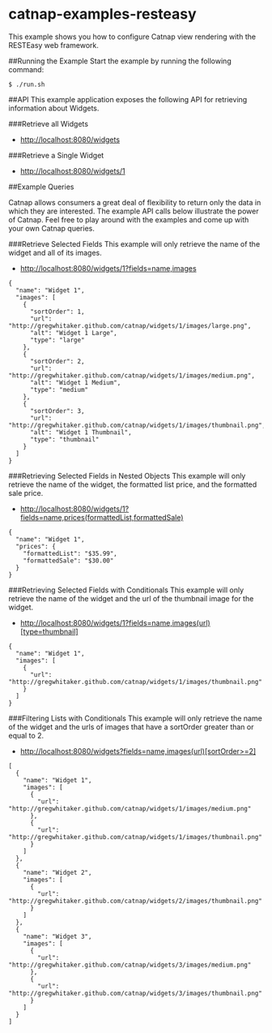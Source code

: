 catnap-examples-resteasy
===
This example shows you how to configure Catnap view rendering with the RESTEasy web framework.

##Running the Example
Start the example by running the following command:

```
$ ./run.sh
```

##API
This example application exposes the following API for retrieving information about Widgets.

###Retrieve all Widgets

* [http://localhost:8080/widgets](http://localhost:8080/widgets)

###Retrieve a Single Widget

* [http://localhost:8080/widgets/1](http://localhost:8080/widgets/1)

##Example Queries

Catnap allows consumers a great deal of flexibility to return only the data in which they are interested.  The example
API calls below illustrate the power of Catnap.  Feel free to play around with the examples and come up with your 
own Catnap queries.

###Retrieve Selected Fields
This example will only retrieve the name of the widget and all of its images.

* [http://localhost:8080/widgets/1?fields=name,images](http://localhost:8080/widgets/1?fields=name,images)

```
{
  "name": "Widget 1",
  "images": [
    {
      "sortOrder": 1,
      "url": "http://gregwhitaker.github.com/catnap/widgets/1/images/large.png",
      "alt": "Widget 1 Large",
      "type": "large"
    },
    {
      "sortOrder": 2,
      "url": "http://gregwhitaker.github.com/catnap/widgets/1/images/medium.png",
      "alt": "Widget 1 Medium",
      "type": "medium"
    },
    {
      "sortOrder": 3,
      "url": "http://gregwhitaker.github.com/catnap/widgets/1/images/thumbnail.png",
      "alt": "Widget 1 Thumbnail",
      "type": "thumbnail"
    }
  ]
}
```
###Retrieving Selected Fields in Nested Objects
This example will only retrieve the name of the widget, the formatted list price, and the formatted sale price.

* <a href="http://localhost:8080/widgets/1?fields=name,prices(formattedList,formattedSale)">http://localhost:8080/widgets/1?fields=name,prices(formattedList,formattedSale)</a>

```
{
  "name": "Widget 1",
  "prices": {
    "formattedList": "$35.99",
    "formattedSale": "$30.00"
  }
}
```

###Retrieving Selected Fields with Conditionals
This example will only retrieve the name of the widget and the url of the thumbnail image for the widget.

* <a href="http://localhost:8080/widgets/1?fields=name,images(url)[type=thumbnail]">http://localhost:8080/widgets/1?fields=name,images(url)[type=thumbnail]</a>

```
{
  "name": "Widget 1",
  "images": [
    {
      "url": "http://gregwhitaker.github.com/catnap/widgets/1/images/thumbnail.png"
    }
  ]
}
```

###Filtering Lists with Conditionals
This example will only retrieve the name of the widget and the urls of images that have a sortOrder greater than or equal to 2.

* <a href="http://localhost:8080/widgets?fields=name,images(sortOrder,url)[sortOrder&gt=2]">http://localhost:8080/widgets?fields=name,images(url)[sortOrder>=2]</a>

```
[
  {
    "name": "Widget 1",
    "images": [
      {
        "url": "http://gregwhitaker.github.com/catnap/widgets/1/images/medium.png"
      },
      {
        "url": "http://gregwhitaker.github.com/catnap/widgets/1/images/thumbnail.png"
      }
    ]
  },
  {
    "name": "Widget 2",
    "images": [
      {
        "url": "http://gregwhitaker.github.com/catnap/widgets/2/images/thumbnail.png"
      }
    ]
  },
  {
    "name": "Widget 3",
    "images": [
      {
        "url": "http://gregwhitaker.github.com/catnap/widgets/3/images/medium.png"
      },
      {
        "url": "http://gregwhitaker.github.com/catnap/widgets/3/images/thumbnail.png"
      }
    ]
  }
]
```
